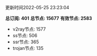 更新时间2022-05-25 23:23:04

**总订阅: 401**
**总节点: 15677**
**有效节点: 2583**
- v2ray节点: 1577
- ss节点: 506
- ssr节点: 365
- trojan节点: 135
